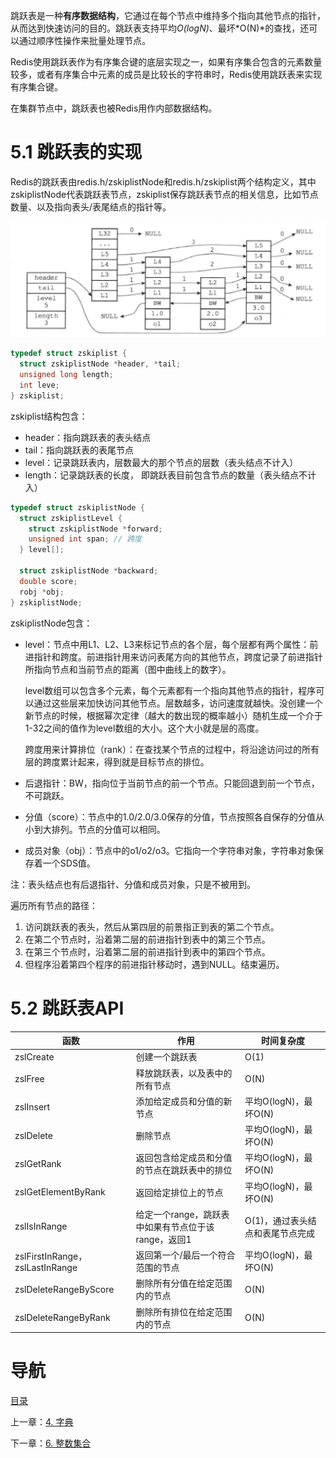 跳跃表是一种**有序数据结构**，它通过在每个节点中维持多个指向其他节点的指针，从而达到快速访问的目的。跳跃表支持平均*O(logN)*、最坏*O(N)*的查找，还可以通过顺序性操作来批量处理节点。

Redis使用跳跃表作为有序集合键的底层实现之一，如果有序集合包含的元素数量较多，或者有序集合中元素的成员是比较长的字符串时，Redis使用跳跃表来实现有序集合键。

在集群节点中，跳跃表也被Redis用作内部数据结构。

# 5.1 跳跃表的实现

Redis的跳跃表由redis.h/zskiplistNode和redis.h/zskiplist两个结构定义，其中zskiplistNode代表跳跃表节点，zskiplist保存跳跃表节点的相关信息，比如节点数量、以及指向表头/表尾结点的指针等。

![skiplist](img/chap5/skiplist.png)

```c
typedef struct zskiplist {
  struct zskiplistNode *header, *tail;
  unsigned long length;
  int leve;
} zskiplist;
```

zskiplist结构包含：

- header：指向跳跃表的表头结点
- tail：指向跳跃表的表尾节点
- level：记录跳跃表内，层数最大的那个节点的层数（表头结点不计入）
- length：记录跳跃表的长度， 即跳跃表目前包含节点的数量（表头结点不计入）

```c
typedef struct zskiplistNode {
  struct zskiplistLevel {
    struct zskiplistNode *forward;
    unsigned int span; // 跨度
  } level[];
  
  struct zskiplistNode *backward;
  double score;
  robj *obj;
} zskiplistNode;
```

zskiplistNode包含：

- level：节点中用L1、L2、L3来标记节点的各个层，每个层都有两个属性：前进指针和跨度。前进指针用来访问表尾方向的其他节点，跨度记录了前进指针所指向节点和当前节点的距离（图中曲线上的数字）。

  level数组可以包含多个元素，每个元素都有一个指向其他节点的指针，程序可以通过这些层来加快访问其他节点。层数越多，访问速度就越快。没创建一个新节点的时候，根据幂次定律（越大的数出现的概率越小）随机生成一个介于1-32之间的值作为level数组的大小。这个大小就是层的高度。

  跨度用来计算排位（rank）：在查找某个节点的过程中，将沿途访问过的所有层的跨度累计起来，得到就是目标节点的排位。


- 后退指针：BW，指向位于当前节点的前一个节点。只能回退到前一个节点，不可跳跃。
- 分值（score）：节点中的1.0/2.0/3.0保存的分值，节点按照各自保存的分值从小到大排列。节点的分值可以相同。
- 成员对象（obj）：节点中的o1/o2/o3。它指向一个字符串对象，字符串对象保存着一个SDS值。

注：表头结点也有后退指针、分值和成员对象，只是不被用到。

遍历所有节点的路径：

1. 访问跳跃表的表头，然后从第四层的前景指正到表的第二个节点。
2. 在第二个节点时，沿着第二层的前进指针到表中的第三个节点。
3. 在第三个节点时，沿着第二层的前进指针到表中的第四个节点。
4. 但程序沿着第四个程序的前进指针移动时，遇到NULL。结束遍历。

# 5.2 跳跃表API

| 函数                              | 作用                              | 时间复杂度              |
| ------------------------------- | ------------------------------- | ------------------ |
| zslCreate                       | 创建一个跳跃表                         | O(1)               |
| zslFree                         | 释放跳跃表，以及表中的所有节点                 | O(N)               |
| zslInsert                       | 添加给定成员和分值的新节点                   | 平均O(logN)，最坏O(N)   |
| zslDelete                       | 删除节点                            | 平均O(logN)，最坏O(N)   |
| zslGetRank                      | 返回包含给定成员和分值的节点在跳跃表中的排位          | 平均O(logN)，最坏O(N)   |
| zslGetElementByRank             | 返回给定排位上的节点                      | 平均O(logN)，最坏O(N)   |
| zslIsInRange                    | 给定一个range，跳跃表中如果有节点位于该range，返回1 | O(1)，通过表头结点和表尾节点完成 |
| zslFirstInRange， zslLastInRange | 返回第一个/最后一个符合范围的节点               | 平均O(logN)，最坏O(N)   |
| zslDeleteRangeByScore           | 删除所有分值在给定范围内的节点                 | O(N)               |
| zslDeleteRangeByRank            | 删除所有排位在给定范围内的节点                 | O(N)               |

# 导航

[目录](README.md)

上一章：[4. 字典](ch4.md)

下一章：[6. 整数集合](ch6.md)

